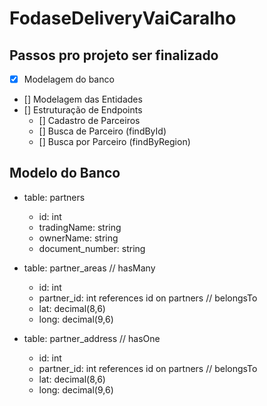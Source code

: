 # FodaseDeliveryVaiCaralho

## Passos pro projeto ser finalizado


* [x] Modelagem do banco
* [] Modelagem das Entidades
* [] Estruturação de Endpoints
  * [] Cadastro de Parceiros
  * [] Busca de Parceiro (findById)
  * [] Busca por Parceiro (findByRegion)


## Modelo do Banco

* table: partners
  * id: int
  * tradingName: string
  * ownerName: string
  * document_number: string

* table: partner_areas // hasMany
  * id: int
  * partner_id: int references id on partners // belongsTo
  * lat: decimal(8,6)
  * long: decimal(9,6)


* table: partner_address // hasOne
  * id: int
  * partner_id: int references id on partners // belongsTo
  * lat: decimal(8,6)
  * long: decimal(9,6)


